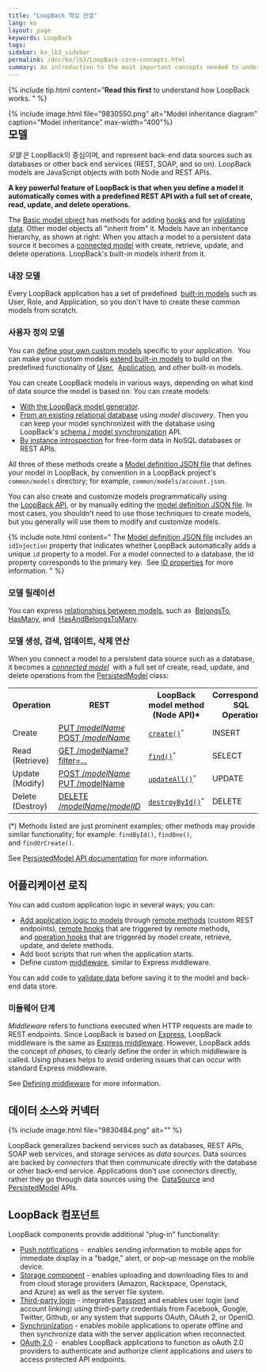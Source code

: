 ```yaml
---
title: "LoopBack 핵심 컨셉"
lang: ko
layout: page
keywords: LoopBack
tags:
sidebar: ko_lb3_sidebar
permalink: /doc/ko/lb3/LoopBack-core-concepts.html
summary: An introduction to the most important concepts needed to understand LoopBack.
---
```


{% include tip.html content="**Read this first** to understand how LoopBack works.
" %}

<div style="float: right;">
{% include image.html file="9830550.png" alt="Model inheritance diagram" caption="Model inheritance" max-width="400"%}
</div>

## 모델 

_모델_ 은 LoopBack의 중심이며, and represent back-end data sources such as databases or other back end services (REST, SOAP, and so on).
LoopBack models are JavaScript objects with both Node and REST APIs.

**A key powerful feature of LoopBack is that when you define a model it automatically comes with a predefined REST API
with a full set of create, read, update, and delete operations.**  

The [Basic model object](Basic-model-object.html) has methods for adding [hooks](Model-hooks.html) and for [validating data](Validating-model-data.html).
Other model objects all "inherit from" it. Models have an inheritance hierarchy, as shown at right:
When you attach a model to a persistent data source it becomes a [connected model](Connected-model-object.html) with create, retrieve, update, and delete operations.
LoopBack's built-in models inherit from it.

### 내장 모델 

Every LoopBack application has a set of predefined 
[built-in models](Using-built-in-models.html) such as User, Role, and Application, so you don't have to create these common models from scratch.

### 사용자 정의 모델

You can [define your own custom models](Creating-models.html) specific to your application. 
You can make your custom models [extend built-in models](Extending-built-in-models.html) to build on the predefined functionality of
[User](https://apidocs.strongloop.com/loopback/#user), 
[Application](https://apidocs.strongloop.com/loopback/#application),
and other built-in models.

You can create LoopBack models in various ways, depending on what kind of data source the model is based on. You can create models:

* [With the LoopBack model generator](Using-the-model-generator.html).
* [From an existing relational database](Discovering-models-from-relational-databases.html) using _model discovery_.
  Then you can keep your model synchronized with the database using
  LoopBack's [schema / model synchronization](Creating-a-database-schema-from-models.html) API.
* [By instance introspection](Creating-models-from-unstructured-data.html) for free-form data in NoSQL databases or REST APIs.

All three of these methods create a [Model definition JSON file](Model-definition-JSON-file.html) that defines your model in LoopBack,
by convention in a LoopBack project's `common/models` directory; for example, `common/models/account.json`.

You can also create and customize models programmatically using the [LoopBack API](http://apidocs.strongloop.com/loopback/#loopback-createmodel),
or by manually editing the [model definition JSON file](Model-definition-JSON-file.html).
In most cases, you shouldn't need to use those techniques to create models, but you generally will use them to modify and customize models.

{% include note.html content="
The [Model definition JSON file](Model-definition-JSON-file.html) includes an `idInjection` property that indicates
whether LoopBack automatically adds a unique `id` property to a model. For a model connected to a database, the id property corresponds to the primary key. 
See [ID properties](Model-definition-JSON-file.html#id-properties) for more information.
" %}

### 모델 릴레이션

You can express [relationships between models](Creating-model-relations.html), such as 
[BelongsTo](BelongsTo-relations.html), 
[HasMany](HasMany-relations.html), and 
[HasAndBelongsToMany](HasAndBelongsToMany-relations.html). 

### 모델 생성, 검색, 업데이트, 삭제 연산

When you connect a model to a persistent data source such as a database, it becomes a _[connected model](Connected-model-object.html)_ 
with a full set of create, read, update, and delete operations from the [PersistedModel](http://apidocs.strongloop.com/loopback/#persistedmodel) class:

<table>
  <tbody>
    <tr>
      <th>Operation</th>
      <th>REST</th>
      <th>LoopBack model method<br>(Node API)*</th>
      <th>Corresponding SQL<br>Operation</th>
    </tr>
    <tr>
      <td>Create</td>
      <td>
        <a href="PersistedModel-REST-API.html#create-model-instance">PUT /<em>modelName</em></a>
        <br/><a href="PersistedModel-REST-API.html#update--insert-instance">POST /<em>modelName</em></a>
      </td>
      <td><code><a href="http://apidocs.strongloop.com/loopback/#persistedmodel-create" class="external-link" rel="nofollow">create()</a><sup>*</sup></code></td>
      <td>INSERT</td>
    </tr>
    <tr>
      <td>Read (Retrieve)</td>
      <td><a href="PersistedModel-REST-API.html#find-matching-instances">GET /modelName?filter=...</a></td>
      <td><code><a href="http://apidocs.strongloop.com/loopback/#persistedmodel-find" class="external-link" rel="nofollow">find()</a><sup>*</sup></code></td>
      <td>SELECT</td>
    </tr>
    <tr>
      <td>Update (Modify)</td>
      <td>
      <a href="PersistedModel-REST-API.html#update--insert-instance">POST /<em>modelName</em></a> <br/>
        <a href="PersistedModel-REST-API.html#update-model-instance-attributes">PUT /modelName</a>
      </td>
      <td><code><a href="http://apidocs.strongloop.com/loopback/#persistedmodel-updateall" class="external-link" rel="nofollow">updateAll()</a><sup>*</sup></code></td>
      <td>UPDATE</td>
    </tr>
    <tr>
      <td>Delete (Destroy)</td>
      <td><a href="PersistedModel-REST-API.html#delete-model-instance">DELETE /<em>modelName</em>/<em>modelID</em></a></td>
      <td><code><a href="http://apidocs.strongloop.com/loopback/#persistedmodel-destroybyid" class="external-link" rel="nofollow">destroyById()</a><sup>*</sup></code></td>
      <td>DELETE</td>
    </tr>
  </tbody>
</table>

(*) Methods listed are just prominent examples; other methods may provide similar functionality; for example: `findById()`, `findOne()`, and `findOrCreate()`. 

See [PersistedModel API documentation](http://apidocs.strongloop.com/loopback/#persistedmodel) for more information.

## 어플리케이션 로직

You can add custom application logic in several ways; you can:

* [Add application logic to models](Adding-logic-to-models.html) through [remote methods](Remote-methods.html) (custom REST endpoints),
  [remote hooks](Remote-hooks.html) that are triggered by remote methods, and [operation hooks](Operation-hooks.html) that are triggered by model create,
  retrieve, update, and delete methods.
* Add boot scripts that run when the application starts.
* Define custom [middleware](Defining-middleware.html), similar to Express middleware.

You can add code to [validate data](Validating-model-data.html) before saving it to the model and back-end data store.

### 미들웨어 단계

_Middleware_ refers to functions executed when HTTP requests are made to REST endpoints. Since LoopBack is based on [Express](http://expressjs.com/),
LoopBack middleware is the same as [Express middleware](http://expressjs.com/en/guide/using-middleware.html).
However, LoopBack adds the concept of _phases_, to clearly define the order in which middleware is called.
Using phases helps to avoid ordering issues that can occur with standard Express middleware.

See [Defining middleware](Defining-middleware.html) for more information.

## 데이터 소스와 커넥터

{% include image.html file="9830484.png" alt="" %}

LoopBack generalizes backend services such as databases, REST APIs, SOAP web services, and storage services as _data sources_.
Data sources are backed by _connectors_ that then communicate directly with the database or other back-end service.
Applications don't use connectors directly, rather they go through data sources using the 
[DataSource](https://apidocs.strongloop.com/loopback-datasource-juggler/#datasource) and 
[PersistedModel](http://apidocs.strongloop.com/loopback/#persistedmodel) APIs.

## LoopBack 컴포넌트 

LoopBack components provide additional "plug-in" functionality:

* [Push notifications](Push-notifications.html) -  enables sending information to mobile apps for immediate
  display in a "badge," alert, or pop-up message on the mobile device.
* [Storage component](Storage-component.html) - enables uploading and downloading files to and from cloud storage providers
  (Amazon, Rackspace, Openstack, and Azure) as well as the server file system.
* [Third-party login](Third-party-login-using-Passport.html) - integrates [Passport](http://passportjs.org/) and enables user login (and account linking)
  using third-party credentials from Facebook, Google, Twitter, Github, or any system that supports OAuth, OAuth 2, or OpenID.
* [Synchronization](Synchronization.html) - enables mobile applications to operate offline and then synchronize
  data with the server application when reconnected.
* [OAuth 2.0](OAuth-2.0.html) -  enables LoopBack applications to function as oAuth 2.0 providers to authenticate and
  authorize client applications and users to access protected API endpoints.

